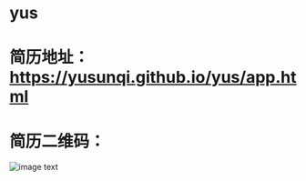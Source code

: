 # yus
# 简历地址：https://yusunqi.github.io/yus/app.html

# 简历二维码：
![image text](https://yusunqi.github.io/yus/images/1.png)
